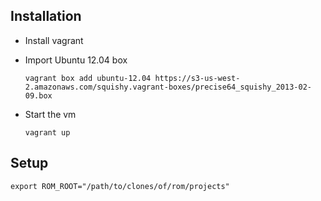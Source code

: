 ## Installation

- Install vagrant

- Import Ubuntu 12.04 box

  ```
  vagrant box add ubuntu-12.04 https://s3-us-west-2.amazonaws.com/squishy.vagrant-boxes/precise64_squishy_2013-02-09.box
  ```

- Start the vm

  ```
  vagrant up
  ```

## Setup

```
export ROM_ROOT="/path/to/clones/of/rom/projects"
```
